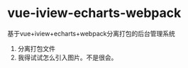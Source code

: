 # vue-iview-echarts-webpack
基于vue+iview+echarts+webpack分离打包的后台管理系统<br/>
1. 分离打包文件<br/>
2. 我得试试怎么引入图片。不是很会。
